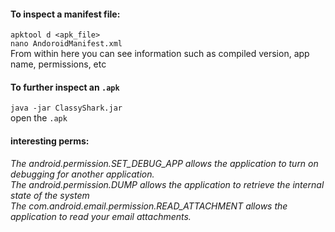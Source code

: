 #### To inspect a manifest file:  
`apktool d <apk_file>`  
`nano AndoroidManifest.xml`  
From within here you can see information such as compiled version, app name, permissions, etc

#### To further inspect an `.apk`  
`java -jar ClassyShark.jar`  
open the `.apk`  

#### interesting perms:  
_The android.permission.SET_DEBUG_APP allows the application to turn on debugging
for another application._  
_The android.permission.DUMP allows the application to retrieve the internal state of the
system_  
_The com.android.email.permission.READ_ATTACHMENT allows the application to read your
email attachments._  
